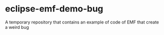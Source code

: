 # eclipse-emf-demo-bug
A temporary repository that contains an example of code of EMF that create a weird bug
